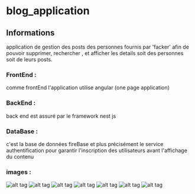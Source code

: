 # blog_application

## Informations

application de gestion des posts des personnes fournis par 'facker' afin de pouvoir supprimer, rechercher , et afficher les details soit des personnes soit de leurs posts.

### FrontEnd :
comme frontEnd l'application utilise angular (one page application)

### BackEnd :
back end est assuré par le framework nest js

### DataBase :
c'est la base de données fireBase et plus précisément le service authentification pour garantir l'inscription des utilisateurs avant l'affichage du contenu

### images :
![alt tag](https://user-images.githubusercontent.com/37849401/50548419-07d1a500-0c44-11e9-8fc7-a2f54344f0d9.PNG)
![alt tag](https://user-images.githubusercontent.com/37849401/50548481-2be1b600-0c45-11e9-9100-bd1c278d3106.PNG)
![alt tag](https://user-images.githubusercontent.com/37849401/50548420-0d2eef80-0c44-11e9-981f-7ecd54d81aa3.PNG)
![alt tag](https://user-images.githubusercontent.com/37849401/50548423-1c15a200-0c44-11e9-855a-595fc3e8b448.PNG)
![alt tag](https://user-images.githubusercontent.com/37849401/50548428-26d03700-0c44-11e9-8183-4630b07815ae.PNG)
![alt tag](https://user-images.githubusercontent.com/37849401/50548432-30599f00-0c44-11e9-9345-6c53e35c4fd6.PNG)
![alt tag](https://user-images.githubusercontent.com/37849401/50548435-3a7b9d80-0c44-11e9-91b1-3ed596736417.PNG)
